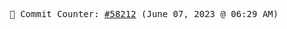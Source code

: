<p align="center">
    <samp>
        📮 Commit Counter: <a href="https://github.com/Javascript-void0/Javascript-void0/commits/main">#58212</a> (June 07, 2023 @ 06:29 AM)
    </samp>
</p>